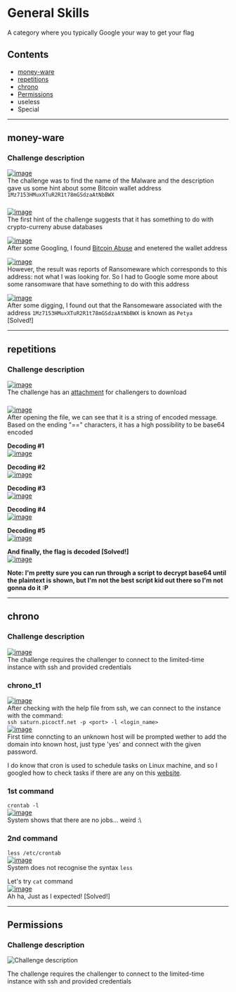 # General Skills

A category where you typically Google your way to get your flag  
  
## Contents
- [money-ware](#money-ware)
- [repetitions](#repetitions)
- [chrono](#chrono)
- [Permissions](#Permissions)
- useless
- Special

<hr>

## money-ware  
  
### Challenge description
[![image](https://user-images.githubusercontent.com/70287409/228513250-dec6565b-088d-4c0b-be48-0b28a8697502.png)](#Challenge%20description)  
The challenge was to find the name of the Malware and the description gave us some hint about some Bitcoin wallet address `1Mz7153HMuxXTuR2R1t78mGSdzaAtNbBWX`  

### 
[![image](https://user-images.githubusercontent.com/70287409/228514495-db1975d0-510d-43c7-8415-0590e8352924.png)](#)  
The first hint of the challenge suggests that it has something to do with crypto-curreny abuse databases  
  
[![image](https://user-images.githubusercontent.com/70287409/228515230-696ffb04-e551-4e94-8a89-013655c02729.png)](#)  
After some Googling, I found [Bitcoin Abuse](https://www.bitcoinabuse.com/reports/1Mz7153HMuxXTuR2R1t78mGSdzaAtNbBWX) and enetered the wallet address  
  
[![image](https://user-images.githubusercontent.com/70287409/228515771-66e0575f-f81d-4e50-a8a8-1b4aef683b97.png)](#)  
However, the result was reports of Ransomeware which corresponds to this address: not what I was looking for. So I had to Google some more about some ransomware that have something to do with this address  
  
[![image](https://user-images.githubusercontent.com/70287409/228518009-87dd2b30-f51e-4f1d-8859-a9f823d72fe0.png)](#)  
After some digging, I found out that the Ransomeware associated with the address `1Mz7153HMuxXTuR2R1t78mGSdzaAtNbBWX` is known as `Petya`  
[Solved!]  
  
<hr>  
  
## repetitions  
  
### Challenge description  
[![image](https://user-images.githubusercontent.com/70287409/228523307-1fb5e100-e53a-4afe-8755-feeb695cb200.png)](#challenge%20description)  
The challenge has an [attachment](https://artifacts.picoctf.net/c/472/enc_flag) for challengers to download  
  
### 
[![image](https://user-images.githubusercontent.com/70287409/228523728-4e04b686-9740-4905-bc99-aa2cfa20babb.png)](#)  
After opening the file, we can see that it is a string of encoded message. Based on the ending "==" characters, it has a high possibility to be base64 encoded  
  
__Decoding #1__  
[![image](https://user-images.githubusercontent.com/70287409/228524769-6fbaa3ba-182f-4e63-bd77-875690cd559d.png)](#)  
  
__Decoding #2__  
[![image](https://user-images.githubusercontent.com/70287409/228524892-2e449ebb-0e1f-499d-a74f-8a20f929f749.png)](#)  
  
__Decoding #3__  
[![image](https://user-images.githubusercontent.com/70287409/228524983-afb0b410-bedf-42d0-9f71-9f67191883c3.png)](#)
  
__Decoding #4__  
[![image](https://user-images.githubusercontent.com/70287409/228525212-0a6bcc29-b193-4a30-beaf-8a62cb541e80.png)](#)  
  
__Decoding #5__  
[![image](https://user-images.githubusercontent.com/70287409/228525339-8d4e046d-9fb9-4904-9834-fd6b918ab39d.png)](#)  
  
__And finally, the flag is decoded [Solved!]__  
[![image](https://user-images.githubusercontent.com/70287409/228525435-ceb6e34f-cd60-40a8-86f3-fc5486a3d342.png)](#)
  
__Note: I'm pretty sure you can run through a script to decrypt base64 until the plaintext is shown, but I'm not the best script kid out there so I'm not gonna do it :P__

<hr>  
  
## chrono  

### Challenge description
[![image](https://github.com/m4karoni/CTF/assets/70287409/9c570384-3c71-48c2-aa9c-be69b7446d63)](#Challenge%20description)  
The challenge requires the challenger to connect to the limited-time instance with ssh and provided credentials  

### chrono_t1  
[![image](https://github.com/m4karoni/CTF/assets/70287409/5fa9b30b-9faa-4088-b69c-1736ee013b00)](#chrono_t1)  
After checking with the help file from ssh, we can connect to the instance with the command:  
`ssh saturn.picoctf.net -p <port> -l <login_name>`  
[![image](https://github.com/m4karoni/CTF/assets/70287409/f1499863-27be-4b68-937c-59991c739eba)](#chrono_t1)  
First time conncting to an unknown host will be prompted wether to add the domain into known host, just type 'yes' and connect with the given password.  

I do know that cron is used to schedule tasks on Linux machine, and so I googled how to check tasks if there are any on this [website](https://phoenixnap.com/kb/how-to-list-display-view-all-cron-jobs-linux).  
### 1st command  
`crontab -l`  
[![image](https://github.com/m4karoni/CTF/assets/70287409/f41fd8dc-378b-49ca-85fc-6704be9d2e5b)](#1st%20command)  
System shows that there are no jobs... weird :\  

### 2nd command  
`less /etc/crontab`  
[![image](https://github.com/m4karoni/CTF/assets/70287409/9e5acbf9-2f5e-456f-9f43-af89f4cbe3c0)](#2nd%20command)  
System does not recognise the syntax `less`  

Let's try `cat` command  
[![image](https://github.com/m4karoni/CTF/assets/70287409/3310913c-6aba-4ace-9857-121948a20195)](#2nd%20command)  
Ah ha, Just as I expected! [Solved!]  
  
<hr>  
  
##  Permissions  

### Challenge description  
<picture>
  <img title="Challenge description" src="https://github.com/m4karoni/CTF/assets/70287409/663f290c-0a1f-4524-bf8c-48710da0aa5e">
</picture>  
<p></p>
  
<!-- [![image](https://github.com/m4karoni/CTF/assets/70287409/663f290c-0a1f-4524-bf8c-48710da0aa5e)](#Challenge%20description)  -->
The challenge requires the challenger to connect to the limited-time instance with ssh and provided credentials  
